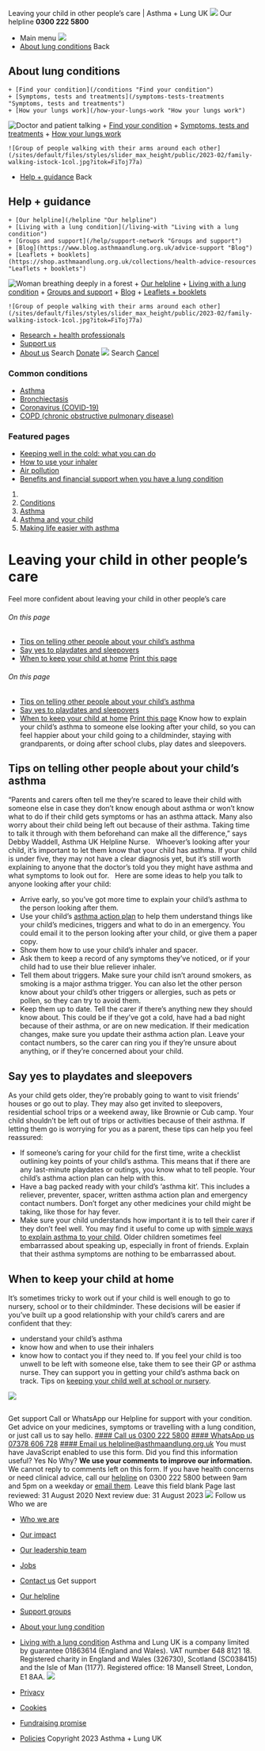 
Leaving your child in other people’s care | Asthma + Lung UK
 [![](/themes/custom/asthma-lung-uk/images/aluk-logo.png)](/ "Homepage")
 Our helpline **0300 222 5800**
* Main menu
![](/wingsuit/asthma-lung-uk/images/aluk-logo.png)
* [About lung conditions](#about "About lung conditions")
 Back
 
## About lung conditions
	+ [Find your condition](/conditions "Find your condition")
	+ [Symptoms, tests and treatments](/symptoms-tests-treatments "Symptoms, tests and treatments")
	+ [How your lungs work](/how-your-lungs-work "How your lungs work")
![Doctor and patient talking](/sites/default/files/styles/slider_max_height/public/2023-02/119589.jpg?itok=IfMKqhqJ)
	+ [Find your condition](/conditions)
	+ [Symptoms, tests and treatments](/symptoms-tests-treatments)
	+ [How your lungs work](/how-your-lungs-work)
	
	
	![Group of people walking with their arms around each other](/sites/default/files/styles/slider_max_height/public/2023-02/family-walking-istock-1col.jpg?itok=FiToj77a)
* [Help + guidance](#get-support "Help + guidance")
 Back
 
## Help + guidance
	+ [Our helpline](/helpline "Our helpline")
	+ [Living with a lung condition](/living-with "Living with a lung condition")
	+ [Groups and support](/help/support-network "Groups and support")
	+ [Blog](https://www.blog.asthmaandlung.org.uk/advice-support "Blog")
	+ [Leaflets + booklets](https://shop.asthmaandlung.org.uk/collections/health-advice-resources "Leaflets + booklets")
![Woman breathing deeply in a forest](/sites/default/files/styles/slider_max_height/public/2023-02/A%2BLUK%20Generic73.jpg?itok=IY-jWei3)
	+ [Our helpline](/helpline)
	+ [Living with a lung condition](/living-with)
	+ [Groups and support](/help/support-network)
	+ [Blog](https://www.blog.asthmaandlung.org.uk/advice-support)
	+ [Leaflets + booklets](https://shop.asthmaandlung.org.uk/collections/health-advice-resources "Leaflets and booklets about lung conditions")
	
	
	![Group of people walking with their arms around each other](/sites/default/files/styles/slider_max_height/public/2023-02/family-walking-istock-1col.jpg?itok=FiToj77a)
* [Research + health professionals](/research-health-professionals "Research + health professionals")
* [Support us](/support-us "Support us")
* [About us](/about-us "About us")
Search
[Donate](https://action.asthmaandlung.org.uk/page/99720/donate/1?ea_tracking_id=General_WebsiteALUK_Header_Regular "Donate") 
 [![](/themes/custom/asthma-lung-uk/images/aluk-logo.png)](/ "Homepage")
Search
[Cancel](#)
### Common conditions
* [Asthma](/conditions/asthma)
* [Bronchiectasis](/conditions/bronchiectasis)
* [Coronavirus (COVID-19)](/conditions/coronavirus)
* [COPD (chronic obstructive pulmonary disease)](/conditions/copd-chronic-obstructive-pulmonary-disease)
### Featured pages
* [Keeping well in the cold: what you can do](/living-with/cold-weather)
* [How to use your inhaler](/living-with/inhaler-videos)
* [Air pollution](/living-with/air-pollution)
* [Benefits and financial support when you have a lung condition](/living-with/benefits)
1. 
3. [Conditions](/conditions)
5. [Asthma](/conditions/asthma)
7. [Asthma and your child](/conditions/asthma/child)
9. [Making life easier with asthma](/conditions/asthma/child/life)
# Leaving your child in other people’s care
Feel more confident about leaving your child in other people’s care
###### On this page
* [Tips on telling other people about your child’s asthma](#tips-on-telling-other-people-about-your-child’s-asthma)
* [Say yes to playdates and sleepovers](#say-yes-to-playdates-and-sleepovers)
* [When to keep your child at home](#when-to-keep-your-child-at-home)
[Print this page](javascript:window.print();) 
###### On this page
* [Tips on telling other people about your child’s asthma](#tips-on-telling-other-people-about-your-child’s-asthma)
* [Say yes to playdates and sleepovers](#say-yes-to-playdates-and-sleepovers)
* [When to keep your child at home](#when-to-keep-your-child-at-home)
[Print this page](javascript:window.print();) 
Know how to explain your child’s asthma to someone else looking after your child, so you can feel happier about your child going to a childminder, staying with grandparents, or doing after school clubs, play dates and sleepovers.
## Tips on telling other people about your child’s asthma
“Parents and carers often tell me they’re scared to leave their child with someone else in case they don’t know enough about asthma or won’t know what to do if their child gets symptoms or has an asthma attack. Many also worry about their child being left out because of their asthma. Taking time to talk it through with them beforehand can make all the difference,” says Debby Waddell, Asthma UK Helpline Nurse.  
Whoever’s looking after your child, it’s important to let them know that your child has asthma. If your child is under five, they may not have a clear diagnosis yet, but it’s still worth explaining to anyone that the doctor’s told you they might have asthma and what symptoms to look out for.  
Here are some ideas to help you talk to anyone looking after your child:
* Arrive early, so you’ve got more time to explain your child’s asthma to the person looking after them.
* Use your child’s [asthma action plan](https://www.asthma.org.uk/advice/child/manage/action-plan/) to help them understand things like your child’s medicines, triggers and what to do in an emergency. You could email it to the person looking after your child, or give them a paper copy.
* Show them how to use your child’s inhaler and spacer.
* Ask them to keep a record of any symptoms they’ve noticed, or if your child had to use their blue reliever inhaler.
* Tell them about triggers. Make sure your child isn’t around smokers, as smoking is a major asthma trigger. You can also let the other person know about your child’s other triggers or allergies, such as pets or pollen, so they can try to avoid them.
* Keep them up to date. Tell the carer if there’s anything new they should know about. This could be if they’ve got a cold, have had a bad night because of their asthma, or are on new medication. If their medication changes, make sure you update their asthma action plan.
Leave your contact numbers, so the carer can ring you if they’re unsure about anything, or if they’re concerned about your child.
## Say yes to playdates and sleepovers
As your child gets older, they’re probably going to want to visit friends’ houses or go out to play. They may also get invited to sleepovers, residential school trips or a weekend away, like Brownie or Cub camp.
Your child shouldn’t be left out of trips or activities because of their asthma. If letting them go is worrying for you as a parent, these tips can help you feel reassured:
* If someone’s caring for your child for the first time, write a checklist outlining key points of your child’s asthma. This means that if there are any last-minute playdates or outings, you know what to tell people. Your child’s asthma action plan can help with this.
* Have a bag packed ready with your child’s ‘asthma kit’. This includes a reliever, preventer, spacer, written asthma action plan and emergency contact numbers. Don’t forget any other medicines your child might be taking, like those for hay fever.
* Make sure your child understands how important it is to tell their carer if they don’t feel well. You may find it useful to come up with [simple ways to explain asthma to your child](https://www.asthma.org.uk/advice/child/manage/talking-to-your-child/).
Older children sometimes feel embarrassed about speaking up, especially in front of friends. Explain that their asthma symptoms are nothing to be embarrassed about.
## When to keep your child at home
It’s sometimes tricky to work out if your child is well enough to go to nursery, school or to their childminder.
These decisions will be easier if you’ve built up a good relationship with your child’s carers and are confident that they:
* understand your child’s asthma
* know how and when to use their inhalers
* know how to contact you if they need to.
If you feel your child is too unwell to be left with someone else, take them to see their GP or asthma nurse. They can support you in getting your child’s asthma back on track.
Tips on [keeping your child well at school or nursery](https://www.asthma.org.uk/advice/child/life/school/).
 
![](/themes/custom/asthma-lung-uk/images/slash-forward.png)
## 
 Get support
Call or WhatsApp our Helpline for support with your condition. Get advice on your medicines, symptoms or travelling with a lung condition, or just call us to say hello.
[#### Call us
 0300 222 5800](tel:+443002225800)
[#### WhatsApp us
 07378 606 728](https://wa.me/447378606728)
[#### Email us
 helpline@asthmaandlung.org.uk](mailto:helpline@asthmaandlung.org.uk)
You must have JavaScript enabled to use this form.
Did you find this information useful?
Yes
No
Why?
**We use your comments to improve our information.** We cannot reply to comments left on this form. If you have health concerns or need clinical advice, call our [helpline](/helpline) on 0300 222 5800 between 9am and 5pm on a weekday or [email them](/helpline).
Leave this field blank
Page last reviewed: 
31 August 2020
Next review due: 
31 August 2023
 [![](/sites/default/files/2023-01/footer-logo%20%281%29.png)](/ "Homepage")
Follow us
 Who we are
 
* [Who we are](/about-us/who-we-are)
* [Our impact](/about-us/our-impact)
* [Our leadership team](/about-us/our-leadership-team)
* [Jobs](/work-us)
* [Contact us](/about-us/contact-us)
 Get support
 
* [Our helpline](/helpline)
* [Support groups](/help/support-network)
* [About your lung condition](/conditions)
* [Living with a lung condition](/living-with)
Asthma and Lung UK is a company limited by guarantee 01863614 (England and Wales). VAT number 648 8121 18.
Registered charity in England and Wales (326730), Scotland (SC038415) and the Isle of Man (1177). Registered office: 18 Mansell Street, London, E1 8AA.
[![](/sites/default/files/2023-01/reg-logo%20%281%29.png)](https://www.fundraisingregulator.org.uk)
![]()
![]()
* [Privacy](/privacy-policy)
* [Cookies](/cookies-how-we-use-them)
* [Fundraising promise](/fundraising-promise)
* [Policies](/about-us/policies)
 Copyright 2023 Asthma + Lung UK
 
